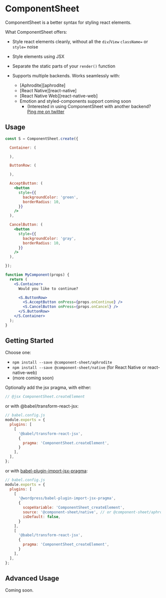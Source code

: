 # ComponentSheet

ComponentSheet is a better syntax for styling react elements.

What ComponentSheet offers:

 * Style react elements cleanly, without all the `div`/`View` `className=`
   or `style=` noise

 * Style elements using JSX

 * Separate the static parts of your `render()` function

 * Supports multiple backends. Works seamlessly with:
    * [Aphrodite][aphrodite]
    * [React Native][react-native]
    * [React Native Web][react-native-web]
    * Emotion and styled-components support coming soon
       * (Interested in using ComponentSheet with another backend?
         [Ping me on twitter][my-twitter]


## Usage


```jsx
const S = ComponentSheet.create({

  Container: (

  ),

  ButtonRow: (

  ),

  AcceptButton: (
    <button
      style={{
        backgroundColor: 'green',
        borderRadius: 10,
      }}
    />
  ),

  CancelButton: (
    <button
      style={{
        backgroundColor: 'gray',
        borderRadius: 10,
      }}
    />
  ),

});

function MyComponent(props) {
  return (
    <S.Container>
      Would you like to continue?

      <S.ButtonRow>
        <S.AcceptButton onPress={props.onContinue} />
        <S.CancelButton onPress={props.onCancel} />
      </S.ButtonRow>
    </S.Container>
  );
}
```


## Getting Started

Choose one:

 * `npm install --save @component-sheet/aphrodite`
 * `npm install --save @component-sheet/native` (for React Native or react-native-web)
 * (more coming soon)

Optionally add the jsx pragma, with either:

```javascript
// @jsx ComponentSheet.createElement
```

or with @babel/transform-react-jsx:

```javascript
// babel.config.js
module.exports = {
  plugins: [
    [
      '@babel/transform-react-jsx',
      {
        pragma: 'ComponentSheet.createElement',
      }
    ],
  ],
};
```

or with [babel-plugin-import-jsx-pragma][babel-plugin-import-jsx-pragma]:

```javascript
// babel.config.js
module.exports = {
  plugins: [
    [
      '@wordpress/babel-plugin-import-jsx-pragma',
      {
        scopeVariable: 'ComponentSheet_createElement',
        source: '@component-sheet/native', // or @component-sheet/aphrodite, etc.
        isDefault: false,
      }
    ],
    [
      '@babel/transform-react-jsx',
      {
        pragma: 'ComponentSheet_createElement',
      }
    ],
  ],
};
```

## Advanced Usage

Coming soon.


[my-twitter]: https://twitter.com/ariabuckles
[babel-plugin-import-jsx-pragma]: https://www.npmjs.com/package/@wordpress/babel-plugin-import-jsx-pragma
